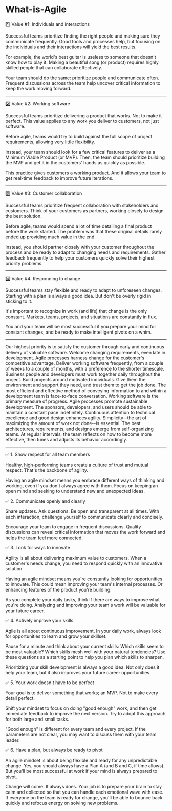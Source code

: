 # What-is-Agile

1️⃣  Value #1: Individuals and interactions

Successful teams prioritize finding the right people and making sure they communicate frequently. Good tools and processes help, but focusing on the individuals and their interactions will yield the best results.

For example, the world's best guitar is useless to someone that doesn't know how to play it. Making a beautiful song (or product) requires highly skilled people that can collaborate effectively.

Your team should do the same: prioritize people and communicate often. Frequent discussions across the team help uncover critical information to keep the work moving forward.

---

2️⃣  Value #2: Working software

Successful teams prioritize delivering a product that works. Not to make it perfect. This value applies to any work you deliver to customers, not just software.

Before agile, teams would try to build against the full scope of project requirements, allowing very little flexibility.

Instead, your team should look for a few critical features to deliver as a  Minimum Viable Product  (or MVP). Then, the team should prioritize building the MVP and get it in the customers' hands as quickly as possible.

This practice gives customers a working product. And it allows your team to get real-time feedback to improve future iterations.

---

3️⃣   Value #3: Customer collaboration

Successful teams prioritize frequent collaboration with stakeholders and customers. Think of your customers as partners, working closely to design the best solution.

Before agile, teams would spend a lot of time detailing a final product before the work started. The problem was that these original details rarely ended up providing much value in the end.

Instead, you should partner closely with your customer throughout the process and be ready to adapt to changing needs and requirements. Gather feedback frequently to help your customers quickly solve their highest priority problems.

---

4️⃣  Value #4: Responding to change

Successful teams stay flexible and ready to adapt to unforeseen changes. Starting with a plan is always a good idea. But don't be overly rigid in sticking to it.

It's important to recognize in work (and life) that change is the only constant. Markets, teams, projects, and situations are constantly in flux. 

You and your team will be most successful if you prepare your mind for constant changes, and be ready to make intelligent pivots on a whim.

---

Our highest priority is to satisfy the customer through early and continuous delivery of valuable software.
Welcome changing requirements, even late in development. Agile processes harness change for the customer's competitive advantage.
Deliver working software frequently, from a couple of weeks to a couple of months, with a preference to the shorter timescale.
Business people and developers must work together daily throughout the project.
Build projects around motivated individuals. Give them the environment and support they need, and trust them to get the job done.
The most efficient and effective method of conveying information to and within a development team is face-to-face conversation.
Working software is the primary measure of progress.
Agile processes promote sustainable development. The sponsors, developers, and users should be able to maintain a constant pace indefinitely.
Continuous attention to technical excellence and good design enhances agility.
Simplicity--the art of maximizing the amount of work not done--is essential.
The best architectures, requirements, and designs emerge from self-organizing teams.
At regular intervals, the team reflects on how to become more effective, then tunes and adjusts its behavior accordingly.


---

✅   1.  Show respect for all team members

Healthy, high-performing teams create a culture of trust and mutual respect. That's the backbone of agility. 

Having an agile mindset means you embrace different ways of thinking and working, even if you don't always agree with them. Focus on keeping an open mind and seeking to understand new and unexpected ideas.

✅   2.  Communicate openly and clearly

Share updates. Ask questions. Be open and transparent at all times. With each interaction, challenge yourself to communicate clearly and concisely. 

Encourage your team to engage in frequent discussions. Quality discussions can reveal critical information that moves the work forward and helps the team feel more connected.

✅  3.  Look for ways to innovate

Agility is all about delivering maximum value to customers. When a customer's needs change, you need to respond quickly with an innovative solution.

Having an agile mindset means you're constantly looking for opportunities to innovate. This could mean improving your team's internal processes. Or enhancing features of the product you're building.

As you complete your daily tasks, think if there are ways to improve what you're doing. Analyzing and improving your team's work will be valuable for your future career.

✅   4.  Actively improve your skills

Agile is all about continuous improvement. In your daily work, always look for opportunities to learn and grow your skillset.

Pause for a minute and think about your current skills: Which skills seem to be most valuable? Which skills mesh well with your natural tendencies? Use these questions as a starting point to help you plan which skills to sharpen.

Prioritizing your skill development is always a good idea. Not only does it help your team, but it also improves your future career opportunities.

✅   5.  Your work doesn't have to be perfect

Your goal is to deliver something that works; an MVP. Not to make every detail perfect.

Shift your mindset to focus on doing "good enough" work, and then get immediate feedback to improve the next version. Try to adopt this approach for both large and small tasks.

"Good enough" is different for every team and every project. If the parameters are not clear, you may want to discuss them with your team leader.

✅   6.  Have a plan, but always be ready to pivot

An agile mindset is about being flexible and ready for any unpredictable change. Yes, you should always have a Plan A (and B and C, if time allows). But you'll be most successful at work if your mind is always prepared to pivot.

Change will come. It always does. Your job is to prepare your brain to stay calm and collected so that you can handle each emotional wave with ease. If everyone on the team is ready for change, you'll be able to bounce back quickly and refocus energy on solving new problems.


